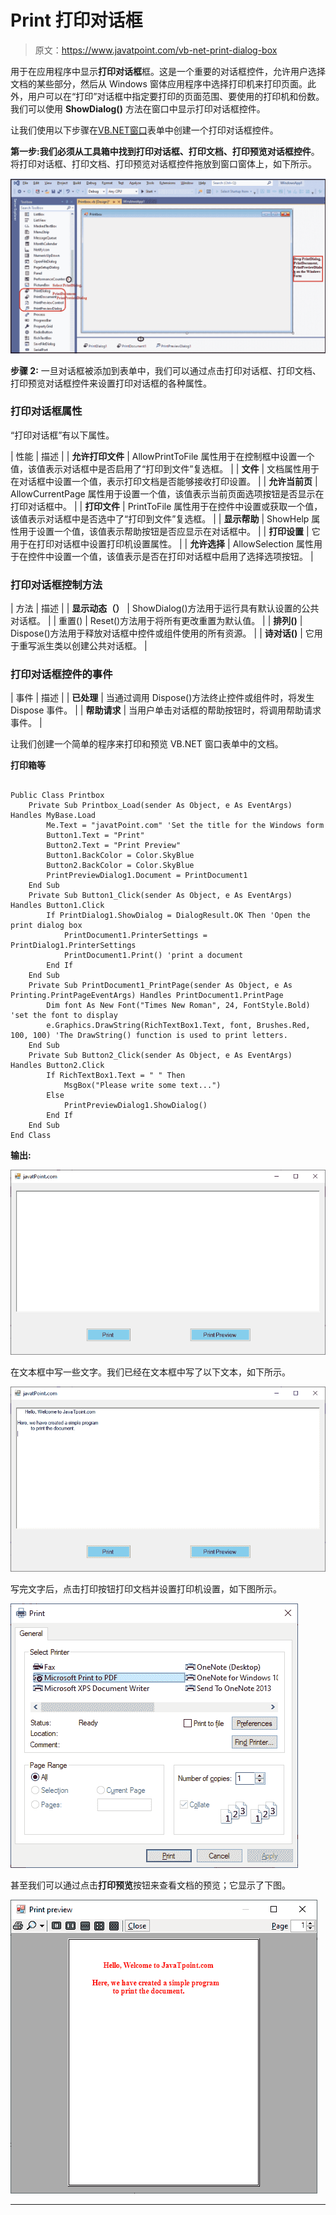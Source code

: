 # Print 打印对话框

> 原文：<https://www.javatpoint.com/vb-net-print-dialog-box>

用于在应用程序中显示**打印对话框**框。这是一个重要的对话框控件，允许用户选择文档的某些部分，然后从 Windows 窗体应用程序中选择打印机来打印页面。此外，用户可以在“打印”对话框中指定要打印的页面范围、要使用的打印机和份数。我们可以使用 **ShowDialog()** 方法在窗口中显示打印对话框控件。

让我们使用以下步骤在[VB.NET](https://www.javatpoint.com/vb-net)[窗口](https://www.javatpoint.com/windows)表单中创建一个打印对话框控件。

**第一步:**我们必须从工具箱中找到**打印对话框、打印文档、打印预览对话框控件**。将打印对话框、打印文档、打印预览对话框控件拖放到窗口窗体上，如下所示。

![VB.NET Print Dialog Box](img/60ffff314f7adc01154fc712c75bb915.png)

**步骤 2:** 一旦对话框被添加到表单中，我们可以通过点击打印对话框、打印文档、打印预览对话框控件来设置打印对话框的各种属性。

### 打印对话框属性

“打印对话框”有以下属性。

| 性能 | 描述 |
| **允许打印文件** | AllowPrintToFile 属性用于在控制框中设置一个值，该值表示对话框中是否启用了“打印到文件”复选框。 |
| **文件** | 文档属性用于在对话框中设置一个值，表示打印文档是否能够接收打印设置。 |
| **允许当前页** | AllowCurrentPage 属性用于设置一个值，该值表示当前页面选项按钮是否显示在打印对话框中。 |
| **打印文件** | PrintToFile 属性用于在控件中设置或获取一个值，该值表示对话框中是否选中了“打印到文件”复选框。 |
| **显示帮助** | ShowHelp 属性用于设置一个值，该值表示帮助按钮是否应显示在对话框中。 |
| **打印设置** | 它用于在打印对话框中设置打印机设置属性。 |
| **允许选择** | AllowSelection 属性用于在控件中设置一个值，该值表示是否在打印对话框中启用了选择选项按钮。 |

### 打印对话框控制方法

| 方法 | 描述 |
| **显示动态（）** | ShowDialog()方法用于运行具有默认设置的公共对话框。 |
| 重置() | Reset()方法用于将所有更改重置为默认值。 |
| **排列()** | Dispose()方法用于释放对话框中控件或组件使用的所有资源。 |
| **诗对话()** | 它用于重写派生类以创建公共对话框。 |

### 打印对话框控件的事件

| 事件 | 描述 |
| **已处理** | 当通过调用 Dispose()方法终止控件或组件时，将发生 Dispose 事件。 |
| **帮助请求** | 当用户单击对话框的帮助按钮时，将调用帮助请求事件。 |

让我们创建一个简单的程序来打印和预览 VB.NET 窗口表单中的文档。

**打印箱等**

```

Public Class Printbox
    Private Sub Printbox_Load(sender As Object, e As EventArgs) Handles MyBase.Load
        Me.Text = "javatPoint.com" 'Set the title for the Windows form
        Button1.Text = "Print"
        Button2.Text = "Print Preview"
        Button1.BackColor = Color.SkyBlue
        Button2.BackColor = Color.SkyBlue
        PrintPreviewDialog1.Document = PrintDocument1
    End Sub
    Private Sub Button1_Click(sender As Object, e As EventArgs) Handles Button1.Click
        If PrintDialog1.ShowDialog = DialogResult.OK Then 'Open the print dialog box
            PrintDocument1.PrinterSettings = PrintDialog1.PrinterSettings
            PrintDocument1.Print() 'print a document
        End If
    End Sub
    Private Sub PrintDocument1_PrintPage(sender As Object, e As Printing.PrintPageEventArgs) Handles PrintDocument1.PrintPage
        Dim font As New Font("Times New Roman", 24, FontStyle.Bold) 'set the font to display
        e.Graphics.DrawString(RichTextBox1.Text, font, Brushes.Red, 100, 100) 'The DrawString() function is used to print letters.
    End Sub
    Private Sub Button2_Click(sender As Object, e As EventArgs) Handles Button2.Click
        If RichTextBox1.Text = " " Then
            MsgBox("Please write some text...")
        Else
            PrintPreviewDialog1.ShowDialog()
        End If
    End Sub
End Class

```

**输出:**

![VB.NET Print Dialog Box](img/0467e858c5f7569fc5cfb9cf3223a12a.png)

在文本框中写一些文字。我们已经在文本框中写了以下文本，如下所示。

![VB.NET Print Dialog Box](img/a3cadf1469c66c7e9420050e7fa02dc7.png)

写完文字后，点击打印按钮打印文档并设置打印机设置，如下图所示。

![VB.NET Print Dialog Box](img/915e9c96f8cc2cf3018392ffebd52c1a.png)

甚至我们可以通过点击**打印预览**按钮来查看文档的预览；它显示了下图。

![VB.NET Print Dialog Box](img/7fafc767dc45919f1bec594a46015551.png)

* * *